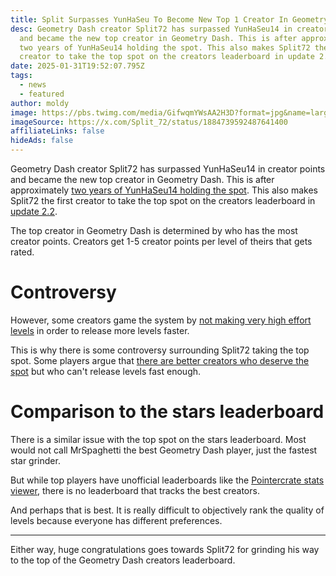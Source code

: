 ```yaml
---
title: Split Surpasses YunHaSeu To Become New Top 1 Creator In Geometry Dash
desc: Geometry Dash creator Split72 has surpassed YunHaSeu14 in creator points
  and became the new top creator in Geometry Dash. This is after approximately
  two years of YunHaSeu14 holding the spot. This also makes Split72 the first
  creator to take the top spot on the creators leaderboard in update 2.2.
date: 2025-01-31T19:52:07.795Z
tags:
  - news
  - featured
author: moldy
image: https://pbs.twimg.com/media/GifwqmYWsAA2H3D?format=jpg&name=large
imageSource: https://x.com/Split_72/status/1884739592487641400
affiliateLinks: false
hideAds: false
---
```

Geometry Dash creator Split72 has surpassed YunHaSeu14 in creator points and became the new top creator in Geometry Dash. This is after approximately [two years of YunHaSeu14 holding the spot](/posts/top-1-geometry-dash-creator-viprin-has-been-dethroned/). This also makes Split72 the first creator to take the top spot on the creators leaderboard in [update 2.2](/categories/2.2/).

The top creator in Geometry Dash is determined by who has the most creator points. Creators get 1-5 creator points per level of theirs that gets rated.

# Controversy

However, some creators game the system by [not making very high effort levels](/posts/geometry-dash-levels-how-to-make-a-featured-level-2022/) in order to release more levels faster.

This is why there is some controversy surrounding Split72 taking the top spot. Some players argue that [there are better creators who deserve the spot](/posts/rate-standards/) but who can't release levels fast enough.

# Comparison to the stars leaderboard

There is a similar issue with the top spot on the stars leaderboard. Most would not call MrSpaghetti the best Geometry Dash player, just the fastest star grinder.

But while top players have unofficial leaderboards like the [Pointercrate stats viewer](https://pointercrate.com/demonlist/statsviewer/), there is no leaderboard that tracks the best creators.

And perhaps that is best. It is really difficult to objectively rank the quality of levels because everyone has different preferences.

---

Either way, huge congratulations goes towards Split72 for grinding his way to the top of the Geometry Dash creators leaderboard.